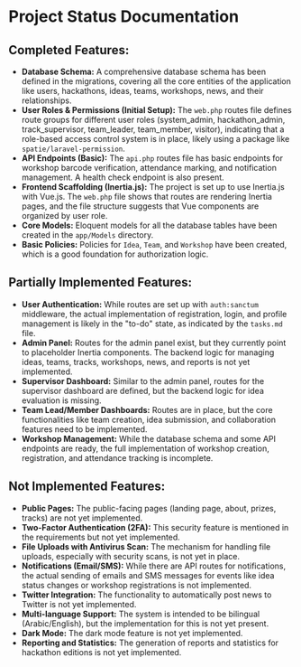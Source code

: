 # Project Status Documentation

## Completed Features:

*   **Database Schema:** A comprehensive database schema has been defined in the migrations, covering all the core entities of the application like users, hackathons, ideas, teams, workshops, news, and their relationships.
*   **User Roles & Permissions (Initial Setup):** The `web.php` routes file defines route groups for different user roles (system_admin, hackathon_admin, track_supervisor, team_leader, team_member, visitor), indicating that a role-based access control system is in place, likely using a package like `spatie/laravel-permission`.
*   **API Endpoints (Basic):** The `api.php` routes file has basic endpoints for workshop barcode verification, attendance marking, and notification management. A health check endpoint is also present.
*   **Frontend Scaffolding (Inertia.js):** The project is set up to use Inertia.js with Vue.js. The `web.php` file shows that routes are rendering Inertia pages, and the file structure suggests that Vue components are organized by user role.
*   **Core Models:** Eloquent models for all the database tables have been created in the `app/Models` directory.
*   **Basic Policies:** Policies for `Idea`, `Team`, and `Workshop` have been created, which is a good foundation for authorization logic.

## Partially Implemented Features:

*   **User Authentication:** While routes are set up with `auth:sanctum` middleware, the actual implementation of registration, login, and profile management is likely in the "to-do" state, as indicated by the `tasks.md` file.
*   **Admin Panel:** Routes for the admin panel exist, but they currently point to placeholder Inertia components. The backend logic for managing ideas, teams, tracks, workshops, news, and reports is not yet implemented.
*   **Supervisor Dashboard:** Similar to the admin panel, routes for the supervisor dashboard are defined, but the backend logic for idea evaluation is missing.
*   **Team Lead/Member Dashboards:** Routes are in place, but the core functionalities like team creation, idea submission, and collaboration features need to be implemented.
*   **Workshop Management:** While the database schema and some API endpoints are ready, the full implementation of workshop creation, registration, and attendance tracking is incomplete.

## Not Implemented Features:

*   **Public Pages:** The public-facing pages (landing page, about, prizes, tracks) are not yet implemented.
*   **Two-Factor Authentication (2FA):** This security feature is mentioned in the requirements but not yet implemented.
*   **File Uploads with Antivirus Scan:** The mechanism for handling file uploads, especially with security scans, is not yet in place.
*   **Notifications (Email/SMS):** While there are API routes for notifications, the actual sending of emails and SMS messages for events like idea status changes or workshop registrations is not implemented.
*   **Twitter Integration:** The functionality to automatically post news to Twitter is not yet implemented.
*   **Multi-language Support:** The system is intended to be bilingual (Arabic/English), but the implementation for this is not yet present.
*   **Dark Mode:** The dark mode feature is not yet implemented.
*   **Reporting and Statistics:** The generation of reports and statistics for hackathon editions is not yet implemented.
